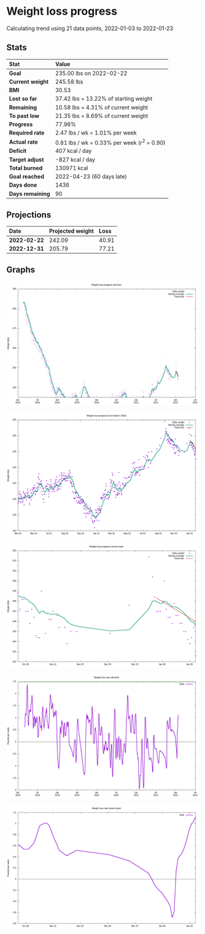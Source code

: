 # Weight loss progress

Calculating trend using 21 data points, 2022-01-03 to 2022-01-23

## Stats

Stat|Value
:-|:-
**Goal**|235.00 lbs on 2022-02-22
**Current weight**|245.58 lbs
**BMI**|30.53
**Lost so far**|37.42 lbs = 13.22% of starting weight
**Remaining**|10.58 lbs =  4.31% of current  weight
**To past low**|21.35 lbs =  8.69% of current  weight
**Progress**|77.96%
**Required rate**|2.47 lbs / wk = 1.01% per week
**Actual rate**|0.81 lbs / wk = 0.33% per week  (r<sup>2</sup> = 0.90)
**Deficit**|407 kcal / day
**Target adjust**|-827 kcal / day
**Total burned**|130971 kcal
**Goal reached**|2022-04-23 (60 days late)
**Days done**|1436
**Days remaining**|90

## Projections

Date|Projected weight|Loss
:-|:-|:-
**2022-02-22**|242.09|40.91
**2022-12-31**|205.79|77.21

## Graphs

![](weight-graph-alltime.png)

![](weight-graph-covid.png)

![](weight-graph-recent.png)

![](rate-graph-alltime.png)

![](rate-graph-recent.png)
